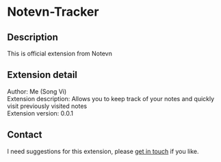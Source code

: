 # Notevn-Tracker
## Description
This is official extension from Notevn  

## Extension detail
Author: Me (Song Vi)  
Extension description: Allows you to keep track of your notes and quickly visit previously visited notes  
Extension version: 0.0.1  

## Contact
I need suggestions for this extension, please [get in touch](https://github.com/lesongvi/Notevn-Tracker/new/master?readme=1) if you like.
